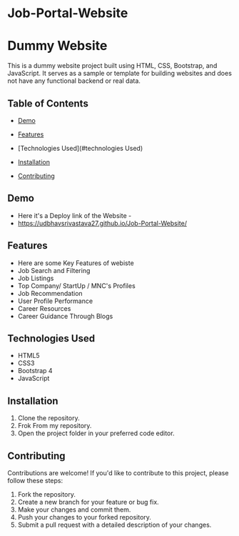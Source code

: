 # Job-Portal-Website
# Dummy Website

This is a dummy website project built using HTML, CSS, Bootstrap, and JavaScript. It serves as a sample or template for building websites and does not have any functional backend or real data.

## Table of Contents
- [Demo](#demo)
- [Features](#features)
- [Technologies Used](#technologies Used)
- [Installation](#installation)

- [Contributing](#contributing)

## Demo
- Here it's a Deploy link of the Website -
- https://udbhavsrivastava27.github.io/Job-Portal-Website/

## Features 
- Here are some Key Features of webiste 
- Job Search and Filtering
- Job Listings
- Top Company/ StartUp / MNC's Profiles
- Job Recommendation 
- User Profile Performance
- Career Resources
- Career Guidance Through Blogs

## Technologies Used
- HTML5
- CSS3
- Bootstrap 4
- JavaScript

## Installation
1. Clone the repository.
2. Frok From my repository.
3. Open the project folder in your preferred code editor.

## Contributing
Contributions are welcome! If you'd like to contribute to this project, please follow these steps:
1. Fork the repository.
2. Create a new branch for your feature or bug fix.
3. Make your changes and commit them.
4. Push your changes to your forked repository.
5. Submit a pull request with a detailed description of your changes.

